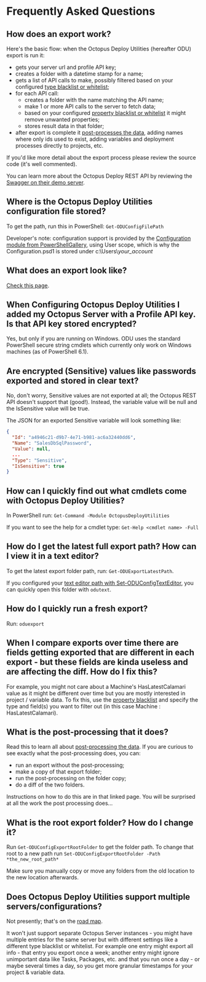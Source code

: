 # Frequently Asked Questions

## How does an export work?
Here's the basic flow: when the Octopus Deploy Utilities (hereafter ODU) export is run it:
* gets your server url and profile API key;
* creates a folder with a datetime stamp for a name;
* gets a list of API calls to make, possibly filtered based on your configured [type blacklist or whitelist](TypeWhiteListBlackListConfig.md); 
* for each API call:
  * creates a folder with the name matching the API name;
  * make 1 or more API calls to the server to fetch data;
  * based on your configured [property blacklist or whitelist](TypeWhiteListBlackListConfig.md) it might remove unwanted properties;
  * stores result data in that folder;
* after export is complete it [post-processes the data](PostProcessing.md), adding names where only ids used to exist, adding variables and deployment processes directly to projects, etc.

If you'd like more detail about the export process please review the source code (it's well commented).

You can learn more about the Octopus Deploy REST API by reviewing the [Swagger on their demo server](https://demo.octopus.com/swaggerui/index.html).

## Where is the Octopus Deploy Utilities configuration file stored?
To get the path, run this in PowerShell: ```Get-ODUConfigFilePath```

Developer's note: configuration support is provided by the [Configuration module from PowerShellGallery](https://www.powershellgallery.com/packages/Configuration/1.3.1), using User scope, which is why the Configuration.psd1 is stored under c:\Users\\*your_account*


## What does an export look like?
[Check this page](SampleExport.md).


## When Configuring Octopus Deploy Utilities I added my Octopus Server with a Profile API key.  Is that API key stored encrypted?
Yes, but only if you are running on Windows.  ODU uses the standard PowerShell secure string cmdlets which currently only work on Windows machines (as of PowerShell 6.1).



## Are encrypted (Sensitive) values like passwords exported and stored in clear text?
No, don't worry, Sensitive values are not exported at all; the Octopus REST API doesn't support that (good!).  Instead, the variable value will be null and the IsSensitive value will be true.

The JSON for an exported Sensitive variable will look something like:
```JSON
{
  "Id": "a4946c21-d9b7-4e71-b981-ac6a32440dd6",
  "Name": "SalesDbSqlPassword",
  "Value": null,
  ...
  "Type": "Sensitive",
  "IsSensitive": true
}
```


## How can I quickly find out what cmdlets come with Octopus Deploy Utilities?
In PowerShell run: ```Get-Command -Module OctopusDeployUtilities```

If you want to see the help for a cmdlet type: ```Get-Help <cmdlet name> -Full```


## How do I get the latest full export path?  How can I view it in a text editor?
To get the latest export folder path, run: ```Get-ODUExportLatestPath```.

If you configured your [text editor path with Set-ODUConfigTextEditor](InstallationSetup.md), you can quickly open this folder with ```odutext```.


## How do I quickly run a fresh export?
Run: ```oduexport```


## When I compare exports over time there are fields getting exported that are different in each export - but these fields are kinda useless and are affecting the diff.  How do I fix this?
For example, you might not care about a Machine's HasLatestCalamari value as it might be different over time but you are mostly interested in project / variable data.
To fix this, use the [property blacklist](TypeWhiteListBlackListConfig.md) and specify the type and field(s) you want to filter out (in this case Machine : HasLatestCalamari).


## What is the post-processing that it does?
Read this to learn all about [post-processing the data](PostProcessing.md).  If you are curious to see exactly what the post-processing does, you can:
* run an export without the post-processing;
* make a copy of that export folder;
* run the post-processing on the folder copy;
* do a diff of the two folders.

Instructions on how to do this are in that linked page.  You will be surprised at all the work the post processing does...


## What is the root export folder?  How do I change it?
Run ```Get-ODUConfigExportRootFolder``` to get the folder path.  To change that root to a new path run ```Set-ODUConfigExportRootFolder -Path *the_new_root_path*```

Make sure you manually copy or move any folders from the old location to the new location afterwards.


## Does Octopus Deploy Utilities support multiple servers/configurations?
Not presently; that's on the [road map](OctopusDeployUtilitiesRoadmap.md).

It won't just support separate Octopus Server instances - you might have multiple entries for the same server but with different settings like a different type blacklist or whitelist.  For example one entry might export all info - that entry you export once a week; another entry might ignore unimportant data like Tasks, Packages, etc. and that you run once a day - or maybe several times a day, so you get more granular timestamps for your project & variable data.
